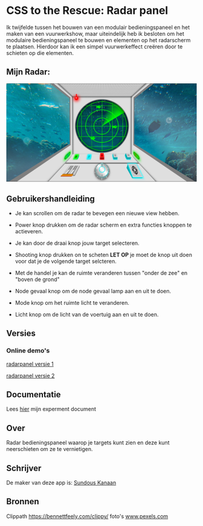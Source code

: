 # CSS to the Rescue: Radar panel

Ik twijfelde tussen het bouwen van een modulair bedieningspaneel en het maken van een vuurwerkshow, maar uiteindelijk heb ik besloten om het modulaire bedieningspaneel te bouwen en elementen op het radarscherm te plaatsen. Hierdoor kan ik een simpel vuurwerkeffect creëren door te schieten op die elementen.

## Mijn Radar:

<img src="https://github.com/SundousKanaan/Radarpanel/blob/41e43124088fe8c0c093c4bd448ae0550f8f7e59/README-images/mijn-radar.png" width="900px"> 

## Gebruikershandleiding

 - Je kan scrollen om de radar te bevegen een nieuwe view hebben.
 - Power knop drukken om de radar scherm en extra functies knoppen te actieveren.
 - Je kan door de draai knop jouw target selecteren.
 - Shooting knop drukken on te scheten **LET OP** je moet de knop uit doen voor dat je de volgende target selcteren.
 - Met de handel je kan de ruimte veranderen tussen "onder de zee" en "boven de grond"
 
 - Node gevaal knop om de node gevaal lamp aan en uit te doen.
 - Mode knop om het ruimte licht te veranderen.
 - Licht knop om de licht van de voertuig aan en uit te doen.



## Versies

### Online demo's

[radarpanel versie 1](https://sundouskanaan.github.io/Radarpanel/RadarPanelV1/index.html)

[radarpanel versie 2](https://sundouskanaan.github.io/Radarpanel/RadarPanelV2/index.html)


## Documentatie
Lees [hier](https://github.com/SundousKanaan/css-to-the-rescue-2223/wiki) mijn experment document

## Over
Radar bedieningspaneel waarop je targets kunt zien en deze kunt neerschieten om ze te vernietigen.

## Schrijver
De maker van deze app is: [Sundous Kanaan](https://github.com/SundousKanaan)

## Bronnen
Clippath  https://bennettfeely.com/clippy/
foto's www.pexels.com
